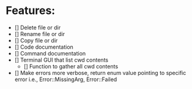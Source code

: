 # Features:
- [] Delete file or dir
- [] Rename file or dir
- [] Copy file or dir
- [] Code documentation  
- [] Command documentation
- [] Terminal GUI that list cwd contents
    - [] Function to gather all cwd contents 
- [] Make errors more verbose, return enum value pointing to specific error i.e., Error::MissingArg, Error::Failed